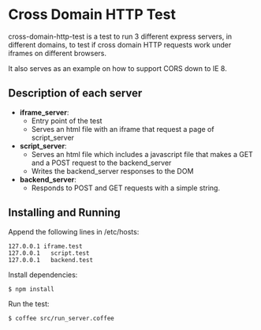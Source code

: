 # Cross Domain HTTP Test

cross-domain-http-test is a test to run 3 different express servers, in different domains, to test if cross domain HTTP requests work under iframes on different browsers. 

It also serves as an example on how to support CORS down to IE 8.

## Description of each server

- **iframe_server**: 
    - Entry point of the test
    - Serves an html file with an iframe that request a page of script_server
- **script_server**:
    - Serves an html file which includes a javascript file that makes a GET and a POST request to the backend_server
    - Writes the backend_server responses to the DOM
- **backend_server**:
    - Responds to POST and GET requests with a simple string.

## Installing and Running

  Append the following lines in /etc/hosts:
  
    127.0.0.1 iframe.test
    127.0.0.1	script.test
    127.0.0.1	backend.test

  Install dependencies:

    $ npm install

  Run the test:

    $ coffee src/run_server.coffee
